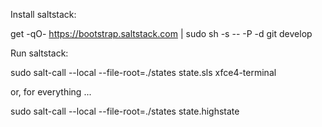 Install saltstack:

get -qO- https://bootstrap.saltstack.com | sudo sh -s -- -P -d git develop

Run saltstack:

sudo salt-call --local --file-root=./states state.sls xfce4-terminal

or, for everything ...

sudo salt-call --local --file-root=./states state.highstate
